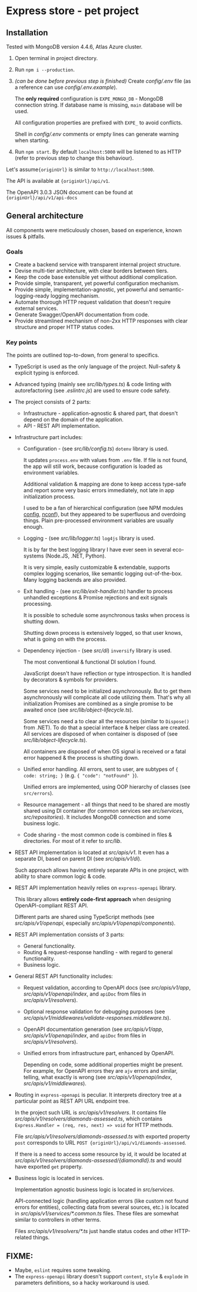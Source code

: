 # Express store - pet project

## Installation

Tested with MongoDB version 4.4.6, Atlas Azure cluster.

1. Open terminal in project directory.
1. Run `npm i --production`.
1. *(can be done before previous step is finished)* Create *config/.env* file (as a reference can use *config/.env.example*).
   
   The **only required** configuration is `EXPE_MONGO_DB` - MongoDB connection string. If database name is missing, `main` database will be used.
   
   All configuration properties are prefixed with `EXPE_` to avoid conflicts.
   
   Shell in *config/.env* comments or empty lines can generate warning when starting.
1. Run `npm start`. By default `localhost:5000` will be listened to as HTTP (refer to previous step to change this behaviour).

Let's assume`{originUrl}` is similar to `http://localhost:5000`.

The API is available at `{originUrl}/api/v1`.

The OpenAPI 3.0.3 JSON document can be found at `{originUrl}/api/v1/api-docs`

## General architecture
All components were meticulously chosen, based on experience, known issues & pitfalls.

### Goals
- Create a backend service with transparent internal project structure.
- Devise multi-tier architecture, with clear borders between tiers.
- Keep the code base extensible yet without additional complication.
- Provide simple, transparent, yet powerful configuration mechanism.
- Provide simple, implementation-agnostic, yet powerful and semantic-logging-ready logging mechanism.
- Automate thorough HTTP request validation that doesn't require external services.
- Generate Swagger/OpenAPI documentation from code. 
- Provide streamlined mechanism of non-2xx HTTP responses with clear structure and proper HTTP status codes.

### Key points
The points are outlined top-to-down, from general to specifics.

- TypeScript is used as the only language of the project. Null-safety & explicit typing is enforced.
- Advanced typing (mainly see *src/lib/types.ts*) & code linting with autorefactoring (see *.eslintrc.js*) are used to ensure code safety.  
- The project consists of 2 parts:
  - Infrastructure - application-agnostic & shared part, that doesn't depend on the domain of the application.
  - API - REST API implementation.
- Infrastructure part includes:
  - Configuration - (see *src/lib/config.ts*) `dotenv` library is used. 
        
    It updates `process.env` with values from `.env` file. If file is not found, the app will still work, because configuration is loaded as environment variables.
    
    Additional validation & mapping are done to keep access type-safe and report some very basic errors immediately, not late in app initialization process.
    
    I used to be a fan of hierarchical configuration (see NPM modules [config](https://www.npmjs.com/package/config), [nconf](https://www.npmjs.com/package/nconf)), but they appeared to be superfluous and overdoing things. Plain pre-processed environment variables are usually enough.
  - Logging - (see *src/lib/logger.ts*) `log4js` library is used.
    
    It is by far the best logging library I have ever seen in several eco-systems (Node.JS, .NET, Python).
    
    It is very simple, easily customizable & extendable, supports complex logging scenarios, like semantic logging out-of-the-box. Many logging backends are also provided.
  - Exit handling - (see *src/lib/exit-handler.ts*) handler to process unhandled exceptions & Promise rejections and exit signals processing.
    
    It is possible to schedule some asynchronous tasks when process is shutting down.
    
    Shutting down process is extensively logged, so that user knows, what is going on with the process.
  - Dependency injection - (see *src/di*) `inversify` library is used.
    
    The most conventional & functional DI solution I found.
    
    JavaScript doesn't have reflection or type introspection. It is handled by decorators & symbols for providers.
    
    Some services need to be initialized asynchronously. But to get them asynchronously will complicate all code utilizing them. That's why all initialization Promises are combined as a single promise to be awaited once (see *src/lib/object-lifecycle.ts*).
    
    Some services need a to clear all the resources (similar to `Dispose()` from .NET). To do that a special interface & helper class are created. All services are disposed of when container is disposed of (see *src/lib/object-lifecycle.ts*).
    
    All containers are disposed of when OS signal is received or a fatal error happened & the process is shutting down.
  - Unified error handling. All errors, sent to user, are subtypes of `{ code: string; }` (e.g. `{ "code": "notFound" }`).

    Unified errors are implemented, using OOP hierarchy of classes (see `src/errors`).
  - Resource management - all things that need to be shared are mostly shared using DI container (for common services see *src/services*, *src/repositories*). It includes MongoDB connection and some business logic.
  - Code sharing - the most common code is combined in files & directories. For most of it refer to *src/lib*.
- REST API implementation is located at *src/apis/v1*. It even has a separate DI, based on parent DI (see *src/apis/v1/di*).
  
  Such approach allows having entirely separate APIs in one project, with ability to share common logic & code.
- REST API implementation heavily relies on `express-openapi` library.

  This library allows **entirely code-first approach** when designing OpenAPI-compliant REST API.
  
  Different parts are shared using TypeScript methods (see *src/apis/v1/openapi*, especially *src/apis/v1/openapi/components*).
- REST API implementation consists of 3 parts:
  - General functionality.
  - Routing & request-response handling - with regard to general functionality.
  - Business logic.
- General REST API functionality includes:
  - Request validation, according to OpenAPI docs (see *src/apis/v1/app*, *src/apis/v1/openapi/index*, and `apiDoc` from files in *src/apis/v1/resolvers*).
  - Optional response validation for debugging purposes (see *src/apis/v1/middlewares/validate-responses.middleware.ts*).
  - OpenAPI documentation generation (see *src/apis/v1/app*, *src/apis/v1/openapi/index*, and `apiDoc` from files in *src/apis/v1/resolvers*).
  - Unified errors from infrastructure part, enhanced by OpenAPI.

    Depending on code, some additional properties might be present. For example, for OpenAPI errors they are `ajv` errors and similar, telling, what exactly is wrong (see *src/apis/v1/openapi/index*, *src/apis/v1/middlewares*).
- Routing in `express-openapi` is peculiar. It interprets directory tree at a particular point as REST API URL endpoint tree.
  
  In the project such URL is *src/apis/v1/resolvers*. It contains file *src/apis/v1/resolvers/diamonds-assessed.ts*, which contains `Express.Handler = (req, res, next) => void` for HTTP methods. 

  File *src/apis/v1/resolvers/diamonds-assessed.ts* with exported property `post` corresponds to URL `POST {originUrl}/api/v1/diamonds-assessed`.

  If there is a need to access some resource by id, it would be located at *src/apis/v1/resolvers/diamonds-assessed/{diamondId}.ts* and would have exported `get` property.
- Business logic is located in services.

  Implementation agnostic business logic is located in *src/services*.

  API-connected logic (handling application errors (like custom not found errors for entities), collecting data from several sources, etc.) is located in *src/apis/v1/services/\*.common.ts* files. These files are somewhat similar to controllers in other terms.

  Files *src/apis/v1/resolvers/\*.ts* just handle status codes and other HTTP-related things.

## FIXME:
- Maybe, `eslint` requires some tweaking.
- The `express-openapi` library doesn't support `content`, `style` & `explode` in parameters definitions, so a hacky workaround is used. 
